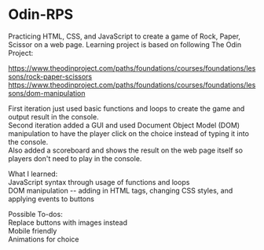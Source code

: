 # Odin-RPS
Practicing HTML, CSS, and JavaScript to create a game of Rock, Paper, Scissor on a web page.
Learning project is based on following The Odin Project:

https://www.theodinproject.com/paths/foundations/courses/foundations/lessons/rock-paper-scissors
https://www.theodinproject.com/paths/foundations/courses/foundations/lessons/dom-manipulation

First iteration just used basic functions and loops to create the game and output result in the console.  
Second iteration added a GUI and used Document Object Model (DOM) manipulation to have the player click on the choice instead of typing it into the console.  
Also added a scoreboard and shows the result on the web page itself so players don't need to play in the console.

What I learned:  
JavaScript syntax through usage of functions and loops  
DOM manipulation -- adding in HTML tags, changing CSS styles, and applying events to buttons  

Possible To-dos:  
Replace buttons with images instead  
Mobile friendly  
Animations for choice
